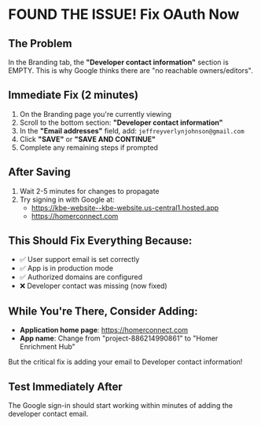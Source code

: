 # FOUND THE ISSUE! Fix OAuth Now

## The Problem
In the Branding tab, the **"Developer contact information"** section is EMPTY.
This is why Google thinks there are "no reachable owners/editors".

## Immediate Fix (2 minutes)

1. On the Branding page you're currently viewing
2. Scroll to the bottom section: **"Developer contact information"**
3. In the **"Email addresses"** field, add: `jeffreyverlynjohnson@gmail.com`
4. Click **"SAVE"** or **"SAVE AND CONTINUE"**
5. Complete any remaining steps if prompted

## After Saving
1. Wait 2-5 minutes for changes to propagate
2. Try signing in with Google at:
   - https://kbe-website--kbe-website.us-central1.hosted.app
   - https://homerconnect.com

## This Should Fix Everything Because:
- ✅ User support email is set correctly
- ✅ App is in production mode
- ✅ Authorized domains are configured
- ❌ Developer contact was missing (now fixed)

## While You're There, Consider Adding:
- **Application home page**: https://homerconnect.com
- **App name**: Change from "project-886214990861" to "Homer Enrichment Hub"

But the critical fix is adding your email to Developer contact information!

## Test Immediately After
The Google sign-in should start working within minutes of adding the developer contact email.